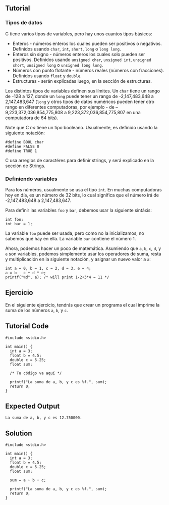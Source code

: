 Tutorial
--------

### Tipos de datos

C tiene varios tipos de variables, pero hay unos cuantos tipos básicos:

* Enteros - números enteros los cuales pueden ser positivos o negativos. Definidos usando `char`, `int`, `short`, `long` o `long long`.
* Enteros sin signo - números enteros los cuales solo pueden ser positivos. Definidos usando `unsigned char`, `unsigned int`, `unsigned short`, `unsigned long` o `unsigned long long`.
* Números con punto flotante - números reales (números con fracciones). Definidos usando `float` y `double`.
* Estructuras - serán explicadas luego, en la sección de estructuras.

Los distintos tipos de variables definen sus límites. Un `char` tiene un rango de -128 a 127, donde un `long` puede tener un rango de -2,147,483,648 a 2,147,483,647 (`long` y otros tipos de datos numéricos pueden tener otro rango en diferentes computadoras, por ejemplo - de –9,223,372,036,854,775,808 a 9,223,372,036,854,775,807 en una computadora de 64 bits).

Note que C _no_ tiene un tipo booleano. Usualmente, es definido usando la siguiente notación:

    #define BOOL char
    #define FALSE 0
    #define TRUE 1

C usa arreglos de caractéres para definir strings, y será explicado en la sección de Strings.

### Definiendo variables

Para los números, usualmente se usa el tipo `int`. En muchas computadoras hoy en día, es un número de 32 bits, lo cual significa que el número irá de -2,147,483,648 a 2,147,483,647.

Para definir las variables `foo` y `bar`, debemos usar la siguiente sintáxis:

    int foo;
    int bar = 1;

La variable `foo` puede ser usada, pero como no la inicializamos, no sabemos qué hay en ella. La variable `bar` contiene el número 1.

Ahora, podemos hacer un poco de matemática. Asumiendo que `a`, `b`, `c`, `d`, y `e` son variables, podemos simplemente usar los operadores de suma, resta y multiplicación
en la siguiente notación, y asignar un nuevo valor a `a`:

    int a = 0, b = 1, c = 2, d = 3, e = 4;
    a = b - c + d * e;
    printf("%d", a); /* will print 1-2+3*4 = 11 */

Ejercicio
--------

En el siguiente ejercicio, tendrás que crear un programa el cual imprime la suma de los números `a`, `b`, y `c`.

Tutorial Code
-------------

    #include <stdio.h>

    int main() {
      int a = 3;
      float b = 4.5;
      double c = 5.25;
      float sum;

      /* Tu código va aquí */

      printf("La suma de a, b, y c es %f.", sum);
      return 0;
    }

Expected Output
---------------
    La suma de a, b, y c es 12.750000.

Solution
--------
    #include <stdio.h>

    int main() {
      int a = 3;
      float b = 4.5;
      double c = 5.25;
      float sum;

      sum = a + b + c;

      printf("La suma de a, b, y c es %f.", sum);
      return 0;
    }
